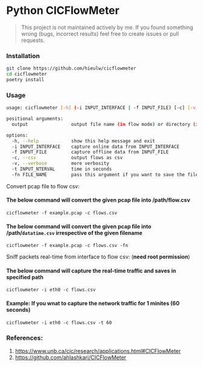 # Python CICFlowMeter

> This project is not maintained actively by me. If you found something wrong (bugs, incorrect results) feel free to create issues or pull requests.

### Installation

```sh
git clone https://github.com/hieulw/cicflowmeter
cd cicflowmeter
poetry install
```

### Usage

```sh
usage: cicflowmeter [-h] (-i INPUT_INTERFACE | -f INPUT_FILE) [-c] [-v] output

positional arguments:
  output                output file name (in flow mode) or directory (in sequence mode)

options:
  -h, --help            show this help message and exit
  -i INPUT_INTERFACE    capture online data from INPUT_INTERFACE
  -f INPUT_FILE         capture offline data from INPUT_FILE
  -c, --csv             output flows as csv
  -v, --verbose         more verbosity
  -t INPUT_NTERVAL      time in seconds
  -fn FILE_NAME         pass this argument if you want to save the file name  as datatime.csv
```


Convert pcap file to flow csv:

#### The below command will convert the given pcap file into /path/flow.csv
```
cicflowmeter -f example.pcap -c flows.csv 
```

#### The below command will convert the given pcap file into /path/`datatime.csv` irrespective of the given filename
```
cicflowmeter -f example.pcap -c flows.csv -fn
```

Sniff packets real-time from interface to flow csv: (**need root permission**)

#### The below command will capture the real-time traffic and saves in specified path
```
cicflowmeter -i eth0 -c flows.csv
```

#### Example: If you wnat to capture the network traffic for 1 minites (60 seconds)
```
cicflowmeter -i eth0 -c flows.csv -t 60
```

### References:

1. https://www.unb.ca/cic/research/applications.html#CICFlowMeter
2. https://github.com/ahlashkari/CICFlowMeter
